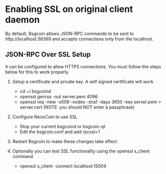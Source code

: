 Enabling SSL on original client daemon
======================================
By default, Bsgcoin allows JSON-RPC commands to be sent to http://localhost:36369
and accepts connections only from the localhost.

JSON-RPC Over SSL Setup
-----------------------
It can be configured to allow HTTPS connections.  You must follow the steps below
for this to work properly.

1. Setup a certificate and private key.  A self signed certificate will work.
    * cd ~/.bsgcoind
    * openssl genrsa -out server.pem 4096
    * openssl req -new -x509 -nodes -sha1 -days 3650 -key server.pem > server.cert
    (NOTE: you should NOT enter a passphrase)

2. Configure NeosCoin to use SSL
    * Stop your current bsgcoind or bsgcoin-qt
    * Edit the bsgcoin.conf and add
      rpcssl=1

3. Restart Bsgcoin to make these changes take effect.

4. Optionally you can test SSL functionality using the openssl s_client command
    * openssl s_client -connect localhost:15004
